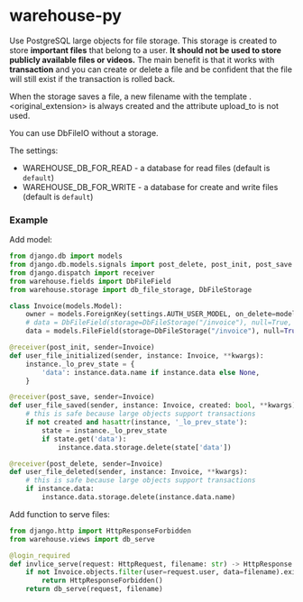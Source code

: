 # warehouse-py

Use PostgreSQL large objects for file storage.
This storage is created to store **important files** that belong to a user.
**It should not be used to store publicly available files or videos.**
The main benefit is that it works with **transaction** and you can create or delete a file and be confident that the file will still exist if the transaction is rolled back.

When the storage saves a file, a new filename with the template <loid>.<original_extension> is always created and the attribute upload_to is not used.

You can use DbFileIO without a storage.

The settings:
* WAREHOUSE_DB_FOR_READ - a database for read files (default is `default`)
* WAREHOUSE_DB_FOR_WRITE - a database for create and write files (default is `default`)

### Example

Add model:
```python
from django.db import models
from django.db.models.signals import post_delete, post_init, post_save
from django.dispatch import receiver
from warehouse.fields import DbFileField
from warehouse.storage import db_file_storage, DbFileStorage

class Invoice(models.Model):
    owner = models.ForeignKey(settings.AUTH_USER_MODEL, on_delete=models.CASCADE)
    # data = DbFileField(storage=DbFileStorage("/invoice"), null=True, blank=True)
    data = models.FileField(storage=DbFileStorage("/invoice"), null=True, blank=True)

@receiver(post_init, sender=Invoice)
def user_file_initialized(sender, instance: Invoice, **kwargs):
    instance._lo_prev_state = {
        'data': instance.data.name if instance.data else None,
    }

@receiver(post_save, sender=Invoice)
def user_file_saved(sender, instance: Invoice, created: bool, **kwargs):
    # this is safe because large objects support transactions
    if not created and hasattr(instance, '_lo_prev_state'):
        state = instance._lo_prev_state
        if state.get('data'):
            instance.data.storage.delete(state['data'])

@receiver(post_delete, sender=Invoice)
def user_file_deleted(sender, instance: Invoice, **kwargs):
    # this is safe because large objects support transactions
    if instance.data:
        instance.data.storage.delete(instance.data.name)
```

Add function to serve files:
```python
from django.http import HttpResponseForbidden
from warehouse.views import db_serve

@login_required
def invlice_serve(request: HttpRequest, filename: str) -> HttpResponse:
    if not Invoice.objects.filter(user=request.user, data=filename).exists():
        return HttpResponseForbidden()
    return db_serve(request, filename)
```
